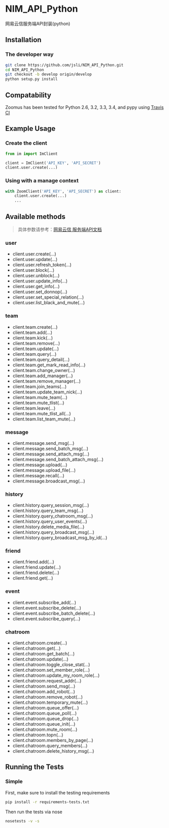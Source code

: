 # NIM_API_Python

网易云信服务端API封装(python)


Installation
------------

### The developer way

```sh
git clone https://github.com/jsli/NIM_API_Python.git
cd NIM_API_Python
git checkout -b develop origin/develop
python setup.py install
```

Compatability
-------------

Zoomus has been tested for Python 2.6, 3.2, 3.3, 3.4, and pypy using [Travis CI](https://travis-ci.org/actmd/zoomus)

Example Usage
-------------

### Create the client

```python
from im import ImClient

client = ImClient('API_KEY', 'API_SECRET')
client.user.create(...)
```

### Using with a manage context

```python
with ZoomClient('API_KEY', 'API_SECRET') as client:
    client.user.create(...)
    ...
```


Available methods
-----------------

> 具体参数请参考：[网易云信 服务端API文档](http://dev.netease.im/docs/product/IM即时通讯/服务端API文档/接口概述)

### user
* client.user.create(...)
* client.user.update(...)
* client.user.refresh_token(...)
* client.user.block(...)
* client.user.unblock(...)
* client.user.update_info(...)
* client.user.get_info(...)
* client.user.set_donnop(...)
* client.user.set_special_relation(...)
* client.user.list_black_and_mute(...)

### team
* client.team.create(...)
* client.team.add(...)
* client.team.kick(...)
* client.team.remove(...)
* client.team.update(...)
* client.team.query(...)
* client.team.query_detail(...)
* client.team.get_mark_read_info(...)
* client.team.change_owner(...)
* client.team.add_manager(...)
* client.team.remove_manager(...)
* client.team.join_teams(...)
* client.team.update_team_nick(...)
* client.team.mute_team(...)
* client.team.mute_tlist(...)
* client.team.leave(...)
* client.team.mute_tlist_all(...)
* client.team.list_team_mute(...)

### message
* client.message.send_msg(...)
* client.message.send_batch_msg(...)
* client.message.send_attach_msg(...)
* client.message.send_batch_attach_msg(...)
* client.message.upload(...)
* client.message.upload_file(...)
* client.message.recall(...)
* client.message.broadcast_msg(...)


### history
* client.history.query_session_msg(...)
* client.history.query_team_msg(...)
* client.history.query_chatroom_msg(...)
* client.history.query_user_events(...)
* client.history.delete_media_file(...)
* client.history.query_broadcast_msg(...)
* client.history.query_broadcast_msg_by_id(...)

### friend
* client.friend.add(...)
* client.friend.update(...)
* client.friend.delete(...)
* client.friend.get(...)

### event
* client.event.subscribe_add(...)
* client.event.subscribe_delete(...)
* client.event.subscribe_batch_delete(...)
* client.event.subscribe_query(...)

### chatroom
* client.chatroom.create(...)
* client.chatroom.get(...)
* client.chatroom.get_batch(...)
* client.chatroom.update(...)
* client.chatroom.toggle_close_stat(...)
* client.chatroom.set_member_role(...)
* client.chatroom.update_my_room_role(...)
* client.chatroom.request_addr(...)
* client.chatroom.send_msg(...)
* client.chatroom.add_robot(...)
* client.chatroom.remove_robot(...)
* client.chatroom.temporary_mute(...)
* client.chatroom.queue_offer(...)
* client.chatroom.queue_poll(...)
* client.chatroom.queue_drop(...)
* client.chatroom.queue_init(...)
* client.chatroom.mute_room(...)
* client.chatroom.topn(...)
* client.chatroom.members_by_page(...)
* client.chatroom.query_members(...)
* client.chatroom.delete_history_msg(...)


Running the Tests
-----------------

### Simple

First, make sure to install the testing requirements

```sh
pip install -r requirements-tests.txt
```

Then run the tests via nose

```sh
nosetests -v -s
```

